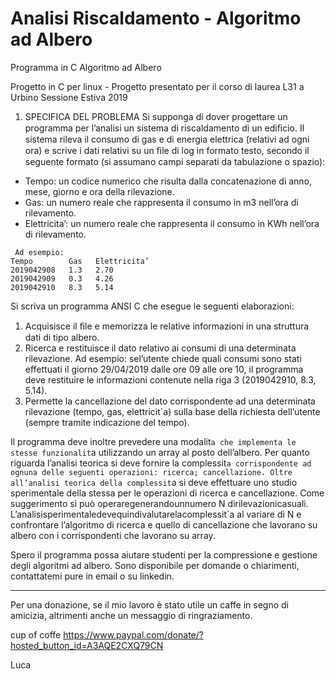 # Analisi Riscaldamento - Algoritmo ad Albero
 Programma in C Algoritmo ad Albero

Progetto in C per linux - Progetto presentato per il corso di laurea L31 a Urbino
Sessione Estiva 2019

1. SPECIFICA DEL PROBLEMA 
Si supponga di dover progettare un programma per l’analisi un sistema di riscaldamento di un ediﬁcio. Il sistema rileva il consumo di gas e di energia elettrica (relativi ad ogni ora) e scrive i dati relativi su un ﬁle di log in formato testo, secondo il seguente formato (si assumano campi separati da tabulazione o spazio):
 * Tempo: un codice numerico che risulta dalla concatenazione di anno, mese, giorno e ora della rilevazione.
 * Gas: un numero reale che rappresenta il consumo in m3 nell’ora di rilevamento.
 * Elettricita’: un numero reale che rappresenta il consumo in KWh nell’ora di rilevamento.
```
 Ad esempio:
Tempo        Gas   Elettricita’ 
2019042908   1.3   2.70
2019042909   0.3   4.26
2019042910   8.3   5.14
```

Si scriva un programma ANSI C che esegue le seguenti elaborazioni:
1. Acquisisce il ﬁle e memorizza le relative informazioni in una struttura dati di tipo albero.
2. Ricerca e restituisce il dato relativo ai consumi di una determinata rilevazione. Ad esempio: sel’utente chiede quali consumi sono stati effettuati il giorno 29/04/2019 dalle ore 09 alle ore 10, il programma deve restituire le informazioni contenute nella riga 3 (2019042910, 8.3, 5.14).
3. Permette la cancellazione del dato corrispondente ad una determinata rilevazione (tempo, gas, elettricit`a) sulla base della richiesta dell’utente (sempre tramite indicazione del tempo).

Il programma deve inoltre prevedere una modalit`a che implementa le stesse funzionalit`a utilizzando un array al posto dell’albero. Per quanto riguarda l’analisi teorica si deve fornire la complessit`a corrispondente ad ognuna delle seguenti operazioni: ricerca; cancellazione. Oltre all’analisi teorica della complessit`a si deve effettuare uno studio sperimentale della stessa per le operazioni di ricerca e cancellazione. Come suggerimento si può operaregenerandounnumero N dirilevazionicasuali. L’analisisperimentaledevequindivalutarelacomplessit`a al variare di N e confrontare l’algoritmo di ricerca e quello di cancellazione che lavorano su albero con i corrispondenti che lavorano su array.

Spero il programma possa aiutare studenti per la compressione e gestione degli algoritmi ad albero.
Sono disponibile per domande o chiarimenti, contattatemi pure in email o su linkedin.

----------------
Per una donazione, se il mio lavoro è stato utile un caffe in segno di amicizia, altrimenti anche un messaggio di ringraziamento.

cup of coffe
https://www.paypal.com/donate/?hosted_button_id=A3AQE2CXQ79CN

Luca
